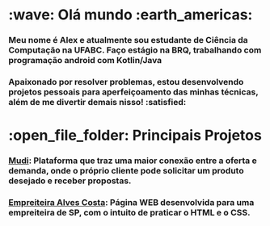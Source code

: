 <h1> :wave: Olá mundo :earth_americas: </h1>
<h3> Meu nome é Alex e atualmente sou estudante de Ciência da Computação na UFABC. Faço
estágio na BRQ, trabalhando com programação android com Kotlin/Java</h3>

<h3> Apaixonado por resolver problemas, estou desenvolvendo projetos pessoais para aperfeiçoamento das minhas técnicas, além de me divertir demais nisso! :satisfied:</h3>

<h1> :open_file_folder: Principais Projetos </h1>


<h3> <a target="_blank" href="https://github.com/AleexAlvz/Mudi">Mudi</a>: Plataforma que traz uma maior conexão
entre a oferta e demanda, onde o próprio cliente pode solicitar um produto desejado e receber propostas.
</h3>

<h3> <a target="_blank" href="https://github.com/AleexAlvz/AlvesCosta">Empreiteira Alves Costa</a>: Página WEB 
desenvolvida para uma empreiteira de SP, com o intuito de praticar o HTML e o CSS.
</h3>

